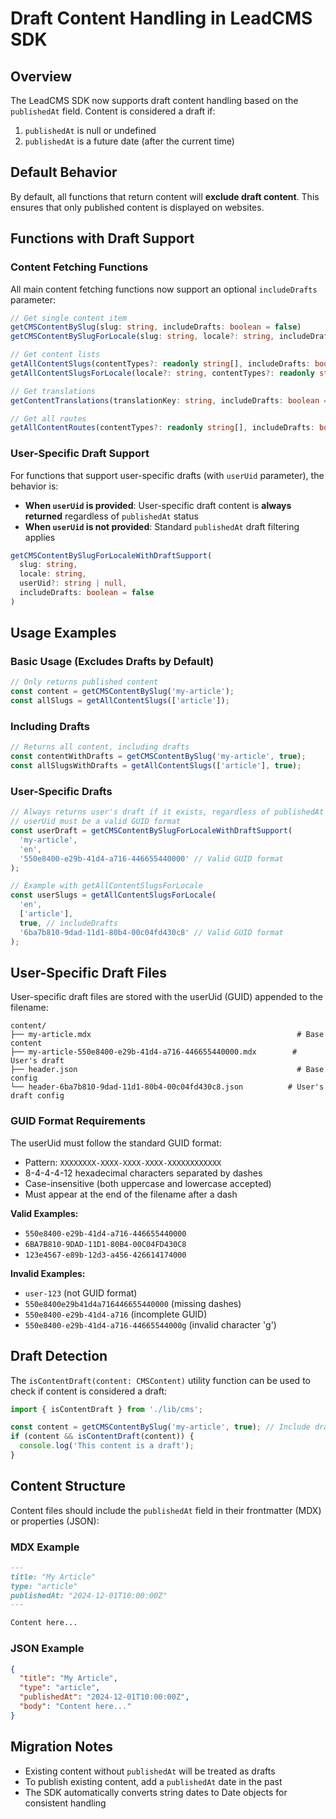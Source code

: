 # Draft Content Handling in LeadCMS SDK

## Overview

The LeadCMS SDK now supports draft content handling based on the `publishedAt` field. Content is considered a draft if:

1. `publishedAt` is null or undefined
2. `publishedAt` is a future date (after the current time)

## Default Behavior

By default, all functions that return content will **exclude draft content**. This ensures that only published content is displayed on websites.

## Functions with Draft Support

### Content Fetching Functions

All main content fetching functions now support an optional `includeDrafts` parameter:

```typescript
// Get single content item
getCMSContentBySlug(slug: string, includeDrafts: boolean = false)
getCMSContentBySlugForLocale(slug: string, locale?: string, includeDrafts: boolean = false)

// Get content lists
getAllContentSlugs(contentTypes?: readonly string[], includeDrafts: boolean = false)
getAllContentSlugsForLocale(locale?: string, contentTypes?: readonly string[], includeDrafts?: boolean | null, draftUserUid?: string | null)

// Get translations
getContentTranslations(translationKey: string, includeDrafts: boolean = false)

// Get all routes
getAllContentRoutes(contentTypes?: readonly string[], includeDrafts: boolean = false, draftUserUid?: string | null)
```

### User-Specific Draft Support

For functions that support user-specific drafts (with `userUid` parameter), the behavior is:

- **When `userUid` is provided**: User-specific draft content is **always returned** regardless of `publishedAt` status
- **When `userUid` is not provided**: Standard `publishedAt` draft filtering applies

```typescript
getCMSContentBySlugForLocaleWithDraftSupport(
  slug: string,
  locale: string,
  userUid?: string | null,
  includeDrafts: boolean = false
)
```

## Usage Examples

### Basic Usage (Excludes Drafts by Default)

```typescript
// Only returns published content
const content = getCMSContentBySlug('my-article');
const allSlugs = getAllContentSlugs(['article']);
```

### Including Drafts

```typescript
// Returns all content, including drafts
const contentWithDrafts = getCMSContentBySlug('my-article', true);
const allSlugsWithDrafts = getAllContentSlugs(['article'], true);
```

### User-Specific Drafts

```typescript
// Always returns user's draft if it exists, regardless of publishedAt
// userUid must be a valid GUID format
const userDraft = getCMSContentBySlugForLocaleWithDraftSupport(
  'my-article',
  'en',
  '550e8400-e29b-41d4-a716-446655440000' // Valid GUID format
);

// Example with getAllContentSlugsForLocale
const userSlugs = getAllContentSlugsForLocale(
  'en',
  ['article'],
  true, // includeDrafts
  '6ba7b810-9dad-11d1-80b4-00c04fd430c8' // Valid GUID format
);
```

## User-Specific Draft Files

User-specific draft files are stored with the userUid (GUID) appended to the filename:

```
content/
├── my-article.mdx                                              # Base content
├── my-article-550e8400-e29b-41d4-a716-446655440000.mdx        # User's draft
├── header.json                                                 # Base config
└── header-6ba7b810-9dad-11d1-80b4-00c04fd430c8.json          # User's draft config
```

### GUID Format Requirements

The userUid must follow the standard GUID format:
- Pattern: `XXXXXXXX-XXXX-XXXX-XXXX-XXXXXXXXXXXX`
- 8-4-4-4-12 hexadecimal characters separated by dashes
- Case-insensitive (both uppercase and lowercase accepted)
- Must appear at the end of the filename after a dash

**Valid Examples:**
- `550e8400-e29b-41d4-a716-446655440000`
- `6BA7B810-9DAD-11D1-80B4-00C04FD430C8`
- `123e4567-e89b-12d3-a456-426614174000`

**Invalid Examples:**
- `user-123` (not GUID format)
- `550e8400e29b41d4a716446655440000` (missing dashes)
- `550e8400-e29b-41d4-a716` (incomplete GUID)
- `550e8400-e29b-41d4-a716-44665544000g` (invalid character 'g')

## Draft Detection

The `isContentDraft(content: CMSContent)` utility function can be used to check if content is considered a draft:

```typescript
import { isContentDraft } from './lib/cms';

const content = getCMSContentBySlug('my-article', true); // Include drafts
if (content && isContentDraft(content)) {
  console.log('This content is a draft');
}
```

## Content Structure

Content files should include the `publishedAt` field in their frontmatter (MDX) or properties (JSON):

### MDX Example
```markdown
---
title: "My Article"
type: "article"
publishedAt: "2024-12-01T10:00:00Z"
---

Content here...
```

### JSON Example
```json
{
  "title": "My Article",
  "type": "article",
  "publishedAt": "2024-12-01T10:00:00Z",
  "body": "Content here..."
}
```

## Migration Notes

- Existing content without `publishedAt` will be treated as drafts
- To publish existing content, add a `publishedAt` date in the past
- The SDK automatically converts string dates to Date objects for consistent handling
